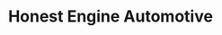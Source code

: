 ---
title: "Honest Engine Automotive"
url: /apache-junction/honest-engine-automotive/
shop: Autowerkstatt
---